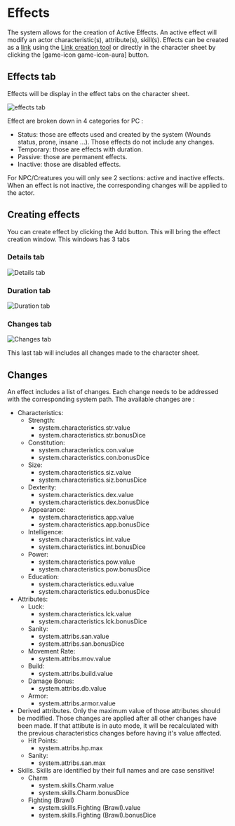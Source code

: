 # Effects

The system allows for the creation of Active Effects.
An active effect will modify an actor characteristic(s), attribute(s), skill(s).
Effects can be created as a [link](links.md) using the [Link creation tool](link_creation_window.md) or directly in the character sheet by clicking the [game-icon game-icon-aura] button.

## Effects tab

Effects will be display in the effect tabs on the character sheet.

![effects tab](../../assets/manual/effects/effects-tab.webp)

Effect are broken down in 4 categories for PC :

- Status: those are effects used and created by the system (Wounds status, prone, insane ...). Those effects do not include any changes.
- Temporary: those are effects with duration.
- Passive: those are permanent effects.
- Inactive: those are disabled effects.

For NPC/Creatures you will only see 2 sections: active and inactive effects.
When an effect is not inactive, the corresponding changes will be applied to the actor.

## Creating effects

You can create effect by clicking the Add button.
This will bring the effect creation window.
This windows has 3 tabs

### Details tab

![Details tab](../../assets/manual/effects/details-tab.webp)

### Duration tab

![Duration tab](../../assets/manual/effects/duration-tab.webp)

### Changes tab

![Changes tab](../../assets/manual/effects/changes-tab.webp)

This last tab will includes all changes made to the character sheet.

## Changes

An effect includes a list of changes. Each change needs to be addressed with the corresponding system path.
The available changes are :

- Characteristics:
  - Strength:
    - system.characteristics.str.value
    - system.characteristics.str.bonusDice
  - Constitution:
    - system.characteristics.con.value
    - system.characteristics.con.bonusDice
  - Size:
    - system.characteristics.siz.value
    - system.characteristics.siz.bonusDice
  - Dexterity:
    - system.characteristics.dex.value
    - system.characteristics.dex.bonusDice
  - Appearance:
    - system.characteristics.app.value
    - system.characteristics.app.bonusDice
  - Intelligence:
    - system.characteristics.int.value
    - system.characteristics.int.bonusDice
  - Power:
    - system.characteristics.pow.value
    - system.characteristics.pow.bonusDice
  - Education:
    - system.characteristics.edu.value
    - system.characteristics.edu.bonusDice
- Attributes:
  - Luck:
    - system.characteristics.lck.value
    - system.characteristics.lck.bonusDice
  - Sanity:
    - system.attribs.san.value
    - system.attribs.san.bonusDice
  - Movement Rate:
    - system.attribs.mov.value
  - Build:
    - system.attribs.build.value
  - Damage Bonus:
    - system.attribs.db.value
  - Armor:
    - system.attribs.armor.value
- Derived attributes. Only the maximum value of those attributes should be modified. Those changes are applied after all other changes have been made. If that attibute is in auto mode, it will be recalculated with the previous characteristics changes before having it's value affected.
  - Hit Points:
    - system.attribs.hp.max
  - Sanity:
    - system.attribs.san.max
- Skills. Skills are identified by their full names and are case sensitive!
  - Charm
    - system.skills.Charm.value
    - system.skills.Charm.bonusDice
  - Fighting (Brawl)
    - system.skills.Fighting (Brawl).value
    - system.skills.Fighting (Brawl).bonusDice
